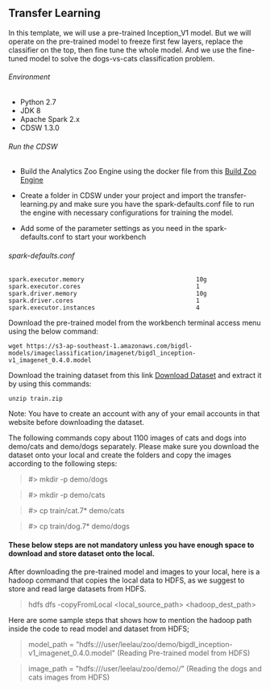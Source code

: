 ## Transfer Learning
In this template, we will use a pre-trained Inception_V1 model. But we will operate on the pre-trained model to freeze first few layers, replace the classifier on the top, then fine tune the whole model. And we use the fine-tuned model to solve the dogs-vs-cats classification problem.

###### Environment
* Python 2.7 
* JDK 8
* Apache Spark 2.x
* CDSW 1.3.0

###### Run the CDSW
* Build the Analytics Zoo Engine using the docker file from this [Build Zoo Engine](https://github.com/dell-ai-engineering/bigdlengine4cdsw/tree/master/analytics-zoo)

* Create a folder in CDSW under your project and import the transfer-learning.py and make sure you have the spark-defaults.conf file to run the engine with necessary configurations for training the model.

* Add some of the parameter settings as you need in the spark-defaults.conf to start your workbench

###### spark-defaults.conf
    spark.executor.memory                               10g
    spark.executor.cores                                1
    spark.driver.memory                                 10g
    spark.driver.cores                                  1
    spark.executor.instances                            4


Download the pre-trained model from the workbench terminal access menu using the below command:
```
wget https://s3-ap-southeast-1.amazonaws.com/bigdl-models/imageclassification/imagenet/bigdl_inception-v1_imagenet_0.4.0.model
```

Download the training dataset from this link [Download Dataset](https://www.kaggle.com/c/dogs-vs-cats/download/train.zip) and extract it by using this commands:
```
unzip train.zip
```

Note: You have to create an account with any of your email accounts in that website before downloading the dataset.

The following commands copy about 1100 images of cats and dogs into demo/cats and demo/dogs separately. Please make sure you download the dataset onto your local and create the folders and copy the images according to the following steps:

>  #> mkdir -p demo/dogs

>  #> mkdir -p demo/cats

>  #> cp train/cat.7* demo/cats

>  #> cp train/dog.7* demo/dogs





#### These below steps are not mandatory unless you have enough space to download and store dataset onto the local.

After downloading the pre-trained model and images to your local, here is a hadoop command that copies the local data to HDFS, as we suggest to store and read large datasets from HDFS.

> hdfs dfs -copyFromLocal <local_source_path> <hadoop_dest_path>


Here are some sample steps that shows how to mention the hadoop path inside the code to read model and dataset from HDFS;

> model_path = "hdfs:///user/leelau/zoo/demo/bigdl_inception-v1_imagenet_0.4.0.model" (Reading Pre-trained model from HDFS)

> image_path = "hdfs:///user/leelau/zoo/demo/*/*" (Reading the dogs and cats images from HDFS)


